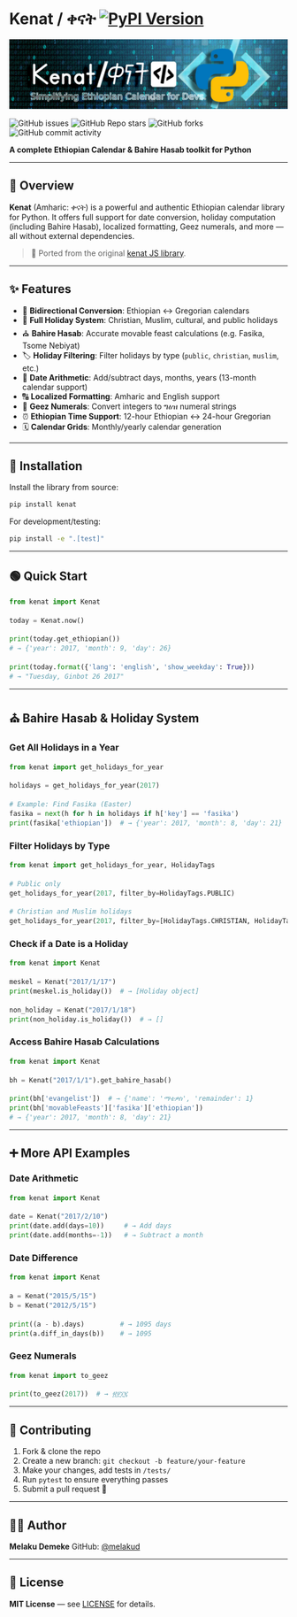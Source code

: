 # Kenat / ቀናት [![PyPI Version](https://img.shields.io/pypi/v/kenat)](https://pypi.org/project/kenat/)

![banner](https://raw.githubusercontent.com/MelakuDemeke/kenat_py/master/assets/img/py_banner.png)

![GitHub issues](https://img.shields.io/github/issues/MelakuDemeke/kenat_py)
![GitHub Repo stars](https://img.shields.io/github/stars/MelakuDemeke/kenat_py?logo=github&style=flat)
![GitHub forks](https://img.shields.io/github/forks/MelakuDemeke/kenat_py?logo=github&style=falt)
![GitHub commit activity](https://img.shields.io/github/commit-activity/m/MelakuDemeke/kenat_py?logo=github)


**A complete Ethiopian Calendar & Bahire Hasab toolkit for Python**

---

## 📌 Overview

**Kenat** (Amharic: ቀናት) is a powerful and authentic Ethiopian calendar library for Python. It offers full support for date conversion, holiday computation (including Bahire Hasab), localized formatting, Geez numerals, and more — all without external dependencies.

> 🚀 Ported from the original [kenat JS library](https://github.com/MelakuDemeke/kenat).

---

## ✨ Features

* 🔄 **Bidirectional Conversion**: Ethiopian ↔ Gregorian calendars
* 📅 **Full Holiday System**: Christian, Muslim, cultural, and public holidays
* ⛪ **Bahire Hasab**: Accurate movable feast calculations (e.g. Fasika, Tsome Nebiyat)
* 🏷️ **Holiday Filtering**: Filter holidays by type (`public`, `christian`, `muslim`, etc.)
* 📆 **Date Arithmetic**: Add/subtract days, months, years (13-month calendar support)
* 🔠 **Localized Formatting**: Amharic and English support
* 🔢 **Geez Numerals**: Convert integers to ግዕዝ numeral strings
* ⏰ **Ethiopian Time Support**: 12-hour Ethiopian ↔ 24-hour Gregorian
* 🗓️ **Calendar Grids**: Monthly/yearly calendar generation

---

## 🚀 Installation

Install the library from source:

```bash
pip install kenat
```

For development/testing:

```bash
pip install -e ".[test]"
```

---

## 🟢 Quick Start

```python
from kenat import Kenat

today = Kenat.now()

print(today.get_ethiopian())
# → {'year': 2017, 'month': 9, 'day': 26}

print(today.format({'lang': 'english', 'show_weekday': True}))
# → "Tuesday, Ginbot 26 2017"
```

---

## ⛪ Bahire Hasab & Holiday System

### Get All Holidays in a Year

```python
from kenat import get_holidays_for_year

holidays = get_holidays_for_year(2017)

# Example: Find Fasika (Easter)
fasika = next(h for h in holidays if h['key'] == 'fasika')
print(fasika['ethiopian'])  # → {'year': 2017, 'month': 8, 'day': 21}
```

### Filter Holidays by Type

```python
from kenat import get_holidays_for_year, HolidayTags

# Public only
get_holidays_for_year(2017, filter_by=HolidayTags.PUBLIC)

# Christian and Muslim holidays
get_holidays_for_year(2017, filter_by=[HolidayTags.CHRISTIAN, HolidayTags.MUSLIM])
```

### Check if a Date is a Holiday

```python
from kenat import Kenat

meskel = Kenat("2017/1/17")
print(meskel.is_holiday())  # → [Holiday object]

non_holiday = Kenat("2017/1/18")
print(non_holiday.is_holiday())  # → []
```

### Access Bahire Hasab Calculations

```python
from kenat import Kenat

bh = Kenat("2017/1/1").get_bahire_hasab()

print(bh['evangelist'])  # → {'name': 'ማቴዎስ', 'remainder': 1}
print(bh['movableFeasts']['fasika']['ethiopian'])
# → {'year': 2017, 'month': 8, 'day': 21}
```

---

## ➕ More API Examples

### Date Arithmetic

```python
from kenat import Kenat

date = Kenat("2017/2/10")
print(date.add(days=10))     # → Add days
print(date.add(months=-1))   # → Subtract a month
```

### Date Difference

```python
from kenat import Kenat

a = Kenat("2015/5/15")
b = Kenat("2012/5/15")

print((a - b).days)         # → 1095 days
print(a.diff_in_days(b))    # → 1095
```

### Geez Numerals

```python
from kenat import to_geez

print(to_geez(2017))  # → ፳፻፲፯
```

---

## 🧱 Contributing

1. Fork & clone the repo
2. Create a new branch: `git checkout -b feature/your-feature`
3. Make your changes, add tests in `/tests/`
4. Run `pytest` to ensure everything passes
5. Submit a pull request 🚀

---

## 👨‍💻 Author

**Melaku Demeke**
GitHub: [@melakud](https://github.com/melakud)

---

## 📄 License

**MIT License** — see [LICENSE](./LICENSE) for details.
